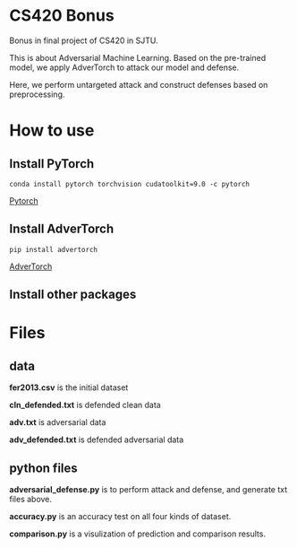 # CS420 Bonus
Bonus in final project of CS420 in SJTU.

This is about Adversarial Machine Learning. Based on the pre-trained model, we apply AdverTorch to attack our model and defense.

Here, we perform untargeted attack and construct defenses based on preprocessing.

# How to use
## Install PyTorch
```
conda install pytorch torchvision cudatoolkit=9.0 -c pytorch
```
[Pytorch](https://pytorch.org/)

## Install AdverTorch
```
pip install advertorch
```
[AdverTorch](https://github.com/BorealisAI/advertorch.git)

## Install other packages

# Files
## data
**fer2013.csv** is the initial dataset

**cln_defended.txt** is defended clean data

**adv.txt** is adversarial data

**adv_defended.txt** is defended adversarial data

## python files
**adversarial_defense.py** is to perform attack and defense, and generate txt files above.

**accuracy.py** is an accuracy test on all four kinds of dataset.

**comparison.py** is a visulization of prediction and comparison results.

